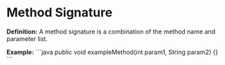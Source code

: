# Method Signature
**Definition:** A method signature is a combination of the method name and parameter list.

**Example:**
\`\`\`java
public void exampleMethod(int param1, String param2) {}
\`\`\`

